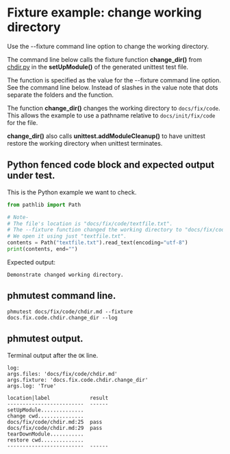 # Fixture example: change working directory

Use the --fixture command line option to change the working directory.

The command line below calls the fixture function **change_dir()**
from [chdir.py](chdir_py.md)
in the **setUpModule()** of the generated unittest test file.

The function is specified as the value for the --fixture command line
option. See the command line below. Instead of slashes in the value
note that dots separate the folders and the function.

The function **change_dir()** changes the
working directory to `docs/fix/code`.  This allows the example to use a
pathname relative to `docs/init/fix/code` for the file.

**change_dir()** also calls **unittest.addModuleCleanup()** to have unittest
restore the working directory when unittest terminates.


## Python fenced code block and expected output under test.

This is the Python example we want to check.

```python
from pathlib import Path
```

```python
# Note-
# The file's location is "docs/fix/code/textfile.txt".
# The --fixture function changed the working directory to "docs/fix/code".
# We open it using just "textfile.txt".
contents = Path("textfile.txt").read_text(encoding="utf-8")
print(contents, end="")
```

Expected output:
```
Demonstrate changed working directory.
```

## phmutest command line.

```
phmutest docs/fix/code/chdir.md --fixture docs.fix.code.chdir.change_dir --log
```

## phmutest output.

Terminal output after the `OK` line.
```
log:
args.files: 'docs/fix/code/chdir.md'
args.fixture: 'docs.fix.code.chdir.change_dir'
args.log: 'True'

location|label             result
-------------------------  ------
setUpModule..............
change cwd...............
docs/fix/code/chdir.md:25  pass
docs/fix/code/chdir.md:29  pass
tearDownModule...........
restore cwd..............
-------------------------  ------
```

